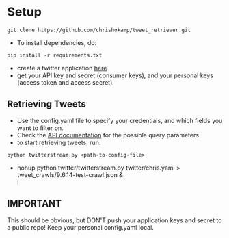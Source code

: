 # Setup
```
git clone https://github.com/chrishokamp/tweet_retriever.git
```

- To install dependencies, do:
```
pip install -r requirements.txt
```

- create a twitter application [here](https://dev.twitter.com/)
- get your API key and secret (consumer keys), and your personal keys (access token and access secret)

## Retrieving Tweets
- Use the config.yaml file to specify your credentials, and which fields you want to filter on.
- Check the [API documentation](https://dev.twitter.com/docs/streaming-apis/parameters) for the possible query parameters
- to start retrieving tweets, run:

```
python twitterstream.py <path-to-config-file> 
```
* nohup python twitter/twitterstream.py twitter/chris.yaml > tweet_crawls/9.6.14-test-crawl.json &           
i                
## IMPORTANT         
This should be obvious, but DON'T push your application keys and secret to a public repo! Keep your personal config.yaml local.


